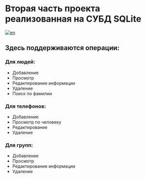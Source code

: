 # Вторая часть проекта реализованная на СУБД SQLite

[![en](https://img.shields.io/badge/lang-en-red.svg)](https://github.com/ForwardMoth/stdb_practice/blob/master/README.en.md)

## Здесь поддерживаются операции:

### Для людей:

- Добавление
- Просмотр
- Редактирование информации
- Удаление
- Поиск по фамилии

### Для телефонов:

- Добавление
- Просмотр по человеку 
- Редактирование 
- Удаление

### Для групп:

- Добавление
- Просмотр
- Редактирование информации
- Удаление

